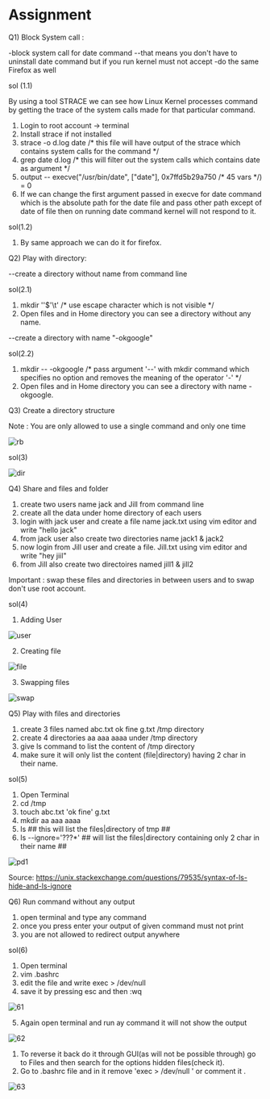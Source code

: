 # Assignment 

Q1) Block System call : 

-block system call for date command 
  --that means you don't have to uninstall date command but if you run kernel must not accept 
-do the same Firefox as well 

sol (1.1)

By using a tool STRACE we can see how Linux Kernel processes command by getting the trace of the system calls made for that particular command.
1) Login to root account -> terminal
2) Install strace if not installed
3) strace -o d.log date    /* this file will have output of the strace which contains system calls for the command */
4) grep date d.log    /* this will filter out the system calls which contains date as argument */
5) output -- execve("/usr/bin/date", ["date"], 0x7ffd5b29a750 /* 45 vars */) = 0
6) If we can change the first argument passed in execve for date command which is the absolute path for the date file and pass other path except of date of file then on running 
   date command kernel will not respond to it.

sol(1.2)   

1) By same approach we can do it for firefox.

Q2) Play with directory: 

--create a directory without name from command line

sol(2.1)

1) mkdir ''$'\t'     /* use escape character which is not visible */
2) Open files and in Home directory you can see a directory without any name.

--create a directory with name "-okgoogle"

sol(2.2)

1) mkdir -- -okgoogle   /* pass argument '--' with mkdir command which specifies no option and removes the meaning of the operator '-' */
2) Open files and in Home directory you can see a directory with name -okgoogle.

Q3) Create a directory structure 

Note :   You are only allowed to use a single command and only one time


![rb](https://user-images.githubusercontent.com/53777994/86042045-37918100-ba64-11ea-9f46-6ce78386a129.png)


sol(3)


![dir](https://user-images.githubusercontent.com/53777994/86041734-bb973900-ba63-11ea-8e7a-906ce5875f4a.PNG)


Q4) Share and files and folder 


1) create two users name jack and Jill  from command line
2) create all the data under home directory of each users 
3) login with jack user and create a file name  jack.txt using vim editor and write "hello jack"
4) from jack user also create two directories name jack1 & jack2 
5) now login from Jill user and create a file. Jill.txt using vim editor and write "hey jiil"
6) from Jill also create two directoires named jill1 & jill2 

Important :  swap these files and directories in between users  and to swap don't use root account.

sol(4)

1) Adding User

![user](https://user-images.githubusercontent.com/53777994/86048577-5d238800-ba6e-11ea-960e-958a782e27b3.PNG)

2) Creating file

![file](https://user-images.githubusercontent.com/53777994/86048579-5dbc1e80-ba6e-11ea-9fbd-6abe734b4b33.PNG)


3) Swapping files

![swap](https://user-images.githubusercontent.com/53777994/86048592-6280d280-ba6e-11ea-9629-077dee25ee9c.PNG)


Q5)  Play with files and directories 

 1) create  3 files named   abc.txt  ok  fine  g.txt  /tmp directory 
 2) create  4  directories   aa aaa aaaa  under  /tmp directory 
 3) give ls command to  list the content of  /tmp directory 
 4) make sure it will only list the content (file|directory)  having 2 char in their name.
 
 sol(5)
 
 1) Open Terminal
 2) cd /tmp
 3) touch abc.txt 'ok fine' g.txt
 4) mkdir aa aaa aaaa
 5) ls   ## this will list the files|directory of tmp ##
 6) ls --ignore='???*' ## will list the files|directory containing only 2 char in their name ##
 
![pd1](https://user-images.githubusercontent.com/53777994/87027664-1e729800-c1fb-11ea-8778-410942e9a2fd.PNG)


 Source: https://unix.stackexchange.com/questions/79535/syntax-of-ls-hide-and-ls-ignore
 
 
 Q6) Run command without any output 

  1) open terminal and type any command 
  2) once you press enter your output of given command must not  print
  3) you are not allowed to redirect output anywhere 
  
  sol(6)
  
 1) Open terminal
 2) vim .bashrc
 3) edit the file and write exec > /dev/null 
 4) save it by pressing esc and then :wq
 
 ![61](https://user-images.githubusercontent.com/53777994/87033440-dd32b600-c203-11ea-931c-a6b5d71e00e2.PNG)
 
 5) Again open terminal and run ay command it will not show the output
 
 
![62](https://user-images.githubusercontent.com/53777994/87033443-defc7980-c203-11ea-8720-d22a6550bb01.PNG)
 
 1) To reverse it back do it through GUI(as will not be possible through) go to Files and then search for the options hidden files(check it).
 2) Go to .bashrc file and in it remove 'exec > /dev/null ' or comment it .
 

![63](https://user-images.githubusercontent.com/53777994/87033448-e02da680-c203-11ea-973d-62b5ed154db2.PNG)

 
 
 
 
 
 


